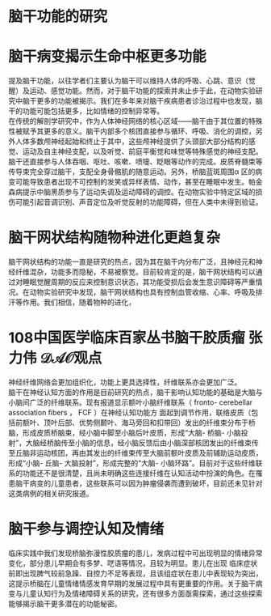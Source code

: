 # 脑干功能的研究  
#  脑干病变揭示生命中枢更多功能  
提及脑干功能，以往学者们主要认为脑干可以维持人体的呼吸、心跳、意识（觉醒）及运动、感觉功能。然而，对于脑干功能的探索并未止步于此，在动物实验研究中脑干更多的功能被揭示。我们在多年来对脑干疾病患者诊治过程中也发现，脑干的功能可能包括更多，比如情绪的控制异常等。  
在传统的解剖学研究中，作为人体神经网络的核心区域——脑干由于其位置的特殊性被赋予其更多的意义。脑干内部多个核团直接参与循环、呼吸、消化的调控，另外人体多数颅神经起始和终止于其中，这些颅神经提供了头颈部大部分结构的感觉、运动及自主神经支配，以及听觉、前庭平衡觉和味觉等特殊感觉的神经支配。脑干还直接参与人体吞咽、呕吐、咳嗽、喷嚏、眨眼等动作的完成。皮质脊髓束等传导束完全穿过脑干，支配全身骨骼肌的随意运动。另外，桥脑蓝斑周围$\boldsymbol{\mathcal{\alpha}}$ 区的病变可能导致患者出现不可控制的发笑或异样表情、动作，甚至在睡眠中发生。帕金森病提示中脑黑质参与了运动失调及运动障碍的调控。在动物实验中特定区域的损伤可能引起音调识别、声音定位及听觉反射的功能障碍，但在人类中未得到验证。  
#  脑干网状结构随物种进化更趋复杂  
脑干网状结构的功能一直是研究的热点，因为其在脑干内分布广泛，且神经元和神经纤维混杂，功能多而隐秘，不易被察觉。目前较肯定的是，脑干网状结构可以通过对睡眠觉醒周期的反应来控制意识状态，其功能受损后会发生意识障碍等严重情况。在动物实验研究中发现，脑干网状结构也具有控制血管收缩、心率、呼吸及排汗等作用。我们相信，随着物种的进化，  
# 108中国医学临床百家丛书脑干胶质瘤 张力伟 $\mathcal{D A O}$观点  
神经纤维网络会更加组织化，功能上更具选择性，纤维联系亦会更加广泛。  
脑干在神经认知方面的作用是目前研究的热点，脑干影响认知功能的基础是大脑与小脑间广泛的纤维联系。现有报道显示额叶小脑纤维联系（ fronto- cerebellar association ﬁbers ， FCF ）在神经认知功能方 面起到调节作用，联络皮质（包括前额叶、顶叶后部、优势侧颞叶、海马旁回和扣带回）发出的纤维束分布于桥脑，形成皮质桥脑束，经小脑中脚至小脑后叶皮质，形成“大脑- 桥脑- 小脑投射”，大脑经桥脑传至小脑的信息，经小脑反馈后由小脑深部核团发出的纤维束传至丘脑非运动核团，再由其发出的纤维束传至大脑前额叶皮质及前辅助运动皮质，形成“小脑- 丘脑- 大脑投射”，形成完整的“大脑- 小脑环路”。目前对于这些纤维联系的功能还不是很清楚，且尚未明确这些连接纤维在认知活动中扮演的角色。在罹患脑干病变的儿童患者，这些联系可以因为肿瘤侵袭而遭到破坏，目前还未见针对这类病例的相关研究报道。  
#  脑干参与调控认知及情绪  
临床实践中我们发现桥脑弥漫性胶质瘤的患儿，发病过程中可出现明显的情绪异常变化，部分患儿早期会有多梦、呓语等情况，且较为明显。患儿在出现 临床症状前即出现脾气较前急躁、自控力不足等表现，且该组症状在患儿中表现较为突出，这提示桥脑在儿童情绪情感发育早期的发展过程中具有更重要的作用。关于脑干病变与儿童认知行为及情绪障碍关系的研究，还有很多方面亟需探索，通过这些探索能够揭示脑干更多潜在的功能秘密。  
